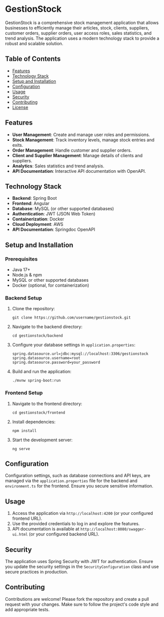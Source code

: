 # GestionStock

GestionStock is a comprehensive stock management application that allows businesses to efficiently manage their articles, stock, clients, suppliers, customer orders, supplier orders, user access roles, sales statistics, and trend analysis. The application uses a modern technology stack to provide a robust and scalable solution.

## Table of Contents

- [Features](#features)
- [Technology Stack](#technology-stack)
- [Setup and Installation](#setup-and-installation)
- [Configuration](#configuration)
- [Usage](#usage)
- [Security](#security)
- [Contributing](#contributing)
- [License](#license)

## Features

- **User Management**: Create and manage user roles and permissions.
- **Stock Management**: Track inventory levels, manage stock entries and exits.
- **Order Management**: Handle customer and supplier orders.
- **Client and Supplier Management**: Manage details of clients and suppliers.
- **Analytics**: Sales statistics and trend analysis.
- **API Documentation**: Interactive API documentation with OpenAPI.

## Technology Stack

- **Backend**: Spring Boot
- **Frontend**: Angular
- **Database**: MySQL (or other supported databases)
- **Authentication**: JWT (JSON Web Token)
- **Containerization**: Docker
- **Cloud Deployment**: AWS
- **API Documentation**: Springdoc OpenAPI

## Setup and Installation

### Prerequisites

- Java 17+
- Node.js & npm
- MySQL or other supported databases
- Docker (optional, for containerization)

### Backend Setup

1. Clone the repository:
   ```
   git clone https://github.com/username/gestionstock.git
   ```
2. Navigate to the backend directory:
   ```
   cd gestionstock/backend
   ```
3. Configure your database settings in `application.properties`:
   ```
   spring.datasource.url=jdbc:mysql://localhost:3306/gestionstock
   spring.datasource.username=root
   spring.datasource.password=your_password
   ```
4. Build and run the application:
   ```
   ./mvnw spring-boot:run
   ```

### Frontend Setup

1. Navigate to the frontend directory:
   ```
   cd gestionstock/frontend
   ```
2. Install dependencies:
   ```
   npm install
   ```
3. Start the development server:
   ```
   ng serve
   ```

## Configuration

Configuration settings, such as database connections and API keys, are managed via the `application.properties` file for the backend and `environment.ts` for the frontend. Ensure you secure sensitive information.

## Usage

1. Access the application via `http://localhost:4200` (or your configured frontend URL).
2. Use the provided credentials to log in and explore the features.
3. API documentation is available at `http://localhost:8080/swagger-ui.html` (or your configured backend URL).

## Security

The application uses Spring Security with JWT for authentication. Ensure you update the security settings in the `SecurityConfiguration` class and use secure practices in production.

## Contributing

Contributions are welcome! Please fork the repository and create a pull request with your changes. Make sure to follow the project's code style and add appropriate tests.
